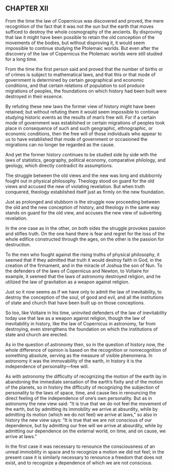 ## CHAPTER XII

From the time the law of Copernicus was discovered and proved, the mere
recognition of the fact that it was not the sun but the earth that moves
sufficed to destroy the whole cosmography of the ancients. By disproving
that law it might have been possible to retain the old conception of
the movements of the bodies, but without disproving it, it would seem
impossible to continue studying the Ptolemaic worlds. But even after
the discovery of the law of Copernicus the Ptolemaic worlds were still
studied for a long time.

From the time the first person said and proved that the number of births
or of crimes is subject to mathematical laws, and that this or that
mode of government is determined by certain geographical and economic
conditions, and that certain relations of population to soil produce
migrations of peoples, the foundations on which history had been built
were destroyed in their essence.

By refuting these new laws the former view of history might have been
retained; but without refuting them it would seem impossible to continue
studying historic events as the results of man’s free will. For if a
certain mode of government was established or certain migrations
of peoples took place in consequence of such and such geographic,
ethnographic, or economic conditions, then the free will of those
individuals who appear to us to have established that mode of government
or occasioned the migrations can no longer be regarded as the cause.

And yet the former history continues to be studied side by side with the
laws of statistics, geography, political economy, comparative philology,
and geology, which directly contradict its assumptions.

The struggle between the old views and the new was long and stubbornly
fought out in physical philosophy. Theology stood on guard for the
old views and accused the new of violating revelation. But when truth
conquered, theology established itself just as firmly on the new
foundation.

Just as prolonged and stubborn is the struggle now proceeding between
the old and the new conception of history, and theology in the same way
stands on guard for the old view, and accuses the new view of subverting
revelation.

In the one case as in the other, on both sides the struggle provokes
passion and stifles truth. On the one hand there is fear and regret for
the loss of the whole edifice constructed through the ages, on the other
is the passion for destruction.

To the men who fought against the rising truths of physical philosophy,
it seemed that if they admitted that truth it would destroy faith in
God, in the creation of the firmament, and in the miracle of Joshua the
son of Nun. To the defenders of the laws of Copernicus and Newton, to
Voltaire for example, it seemed that the laws of astronomy destroyed
religion, and he utilized the law of gravitation as a weapon against
religion.

Just so it now seems as if we have only to admit the law of
inevitability, to destroy the conception of the soul, of good and evil,
and all the institutions of state and church that have been built up on
those conceptions.

So too, like Voltaire in his time, uninvited defenders of the law of
inevitability today use that law as a weapon against religion, though
the law of inevitability in history, like the law of Copernicus in
astronomy, far from destroying, even strengthens the foundation on which
the institutions of state and church are erected.

As in the question of astronomy then, so in the question of history
now, the whole difference of opinion is based on the recognition or
nonrecognition of something absolute, serving as the measure of visible
phenomena. In astronomy it was the immovability of the earth, in history
it is the independence of personality—free will.

As with astronomy the difficulty of recognizing the motion of the earth
lay in abandoning the immediate sensation of the earth’s fixity and of
the motion of the planets, so in history the difficulty of recognizing
the subjection of personality to the laws of space, time, and cause
lies in renouncing the direct feeling of the independence of one’s own
personality. But as in astronomy the new view said: “It is true that we
do not feel the movement of the earth, but by admitting its immobility
we arrive at absurdity, while by admitting its motion (which we do not
feel) we arrive at laws,” so also in history the new view says: “It is
true that we are not conscious of our dependence, but by admitting our
free will we arrive at absurdity, while by admitting our dependence on
the external world, on time, and on cause, we arrive at laws.”

In the first case it was necessary to renounce the consciousness of an
unreal immobility in space and to recognize a motion we did not feel;
in the present case it is similarly necessary to renounce a freedom
that does not exist, and to recognize a dependence of which we are not
conscious.



